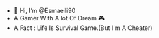 - 👋 Hi, I’m @Esmaeili90
- A Gamer With A lot Of Dream 🎮
- A Fact : Life Is Survival Game.(But I'm A Cheater)
